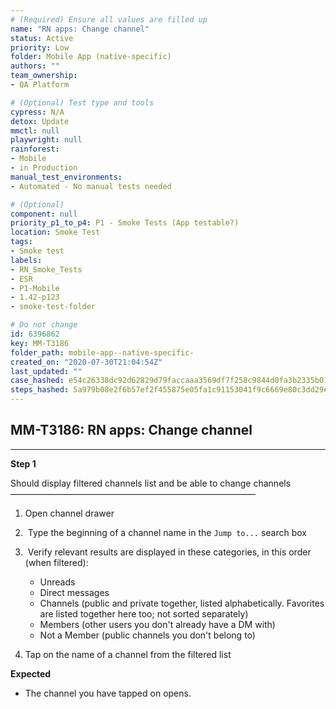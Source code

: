 ```yaml
---
# (Required) Ensure all values are filled up
name: "RN apps: Change channel"
status: Active
priority: Low
folder: Mobile App (native-specific)
authors: ""
team_ownership: 
- QA Platform

# (Optional) Test type and tools
cypress: N/A
detox: Update
mmctl: null
playwright: null
rainforest: 
- Mobile
- in Production
manual_test_environments: 
- Automated - No manual tests needed

# (Optional)
component: null
priority_p1_to_p4: P1 - Smoke Tests (App testable?)
location: Smoke Test
tags: 
- Smoke test
labels: 
- RN_Smoke_Tests
- ESR
- P1-Mobile
- 1.42-p123
- smoke-test-folder

# Do not change
id: 6396862
key: MM-T3186
folder_path: mobile-app--native-specific-
created_on: "2020-07-30T21:04:54Z"
last_updated: ""
case_hashed: e54c26338dc92d62829d79faccaaa3569df7f258c9844d0fa3b2335b010a3a913fdf5bffc5e8627ee642d8a9af8d18d7
steps_hashed: 5a979b08e2f6b57ef2f455875e05fa1c91153041f9c6669e80c3dd29e32df8d5311553f3daebaaf6a90fdd8736a472c6
---
```


## MM-T3186: RN apps: Change channel

---

**Step 1**

Should display filtered channels list and be able to change channels\
————————————————————————————

1. Open channel drawer

2.  Type the beginning of a channel name in the `Jump to...` search box

3.  Verify relevant results are displayed in these categories, in this order (when filtered):

   - Unreads
   - Direct messages
   - Channels (public and private together, listed alphabetically. Favorites are listed together here too; not sorted separately)
   - Members (other users you don't already have a DM with)
   - Not a Member (public channels you don't belong to)

4. Tap on the name of a channel from the filtered list

**Expected**

- The channel you have tapped on opens.
